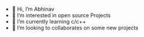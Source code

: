 - 👋 Hi, I’m Abhinav 
- 👀 I’m interested in open source Projects
- 🌱 I’m currently learning c/c++
- 💞️ I’m looking to collaborates on some new projects 

<!---
abhinavroy83/abhinavroy83 is a ✨ special ✨ repository because its `README.md` (this file) appears on your GitHub profile.
You can click the Preview link to take a look at your changes.
--->
